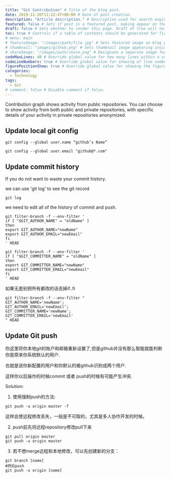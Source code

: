 ```yaml
---
title: "Git Contribution" # Title of the blog post.
date: 2019-11-26T11:22:47+08:00 # Date of post creation.
description: "Article description." # Description used for search engine.
featured: false # Sets if post is a featured post, making appear on the home page side bar.
draft: false # Sets whether to render this page. Draft of true will not be rendered.
toc: true # Controls if a table of contents should be generated for first-level links automatically.
# menu: main
# featureImage: "/images/path/file.jpg" # Sets featured image on blog post.
# thumbnail: "images/github.png" # Sets thumbnail image appearing inside card on homepage.
# shareImage: "/images/path/share.png" # Designate a separate image for social media sharing.
codeMaxLines: 40 # Override global value for how many lines within a code block before auto-collapsing.
codeLineNumbers: true # Override global value for showing of line numbers within code block.
figurePositionShow: true # Override global value for showing the figure label.
categories:
  - Technology
tags:
  - Git
# comment: false # Disable comment if false.
---
```

Contribution graph shows activity from public repositories. You can choose to show activity from both public and private repositories, with specific details of your activity in private repositories anonymized.
<!--more-->

## Update local git config

```shell
git config --global user.name “github’s Name”
 
git config --global user.email "github@*.com"
```



## Update commit history

If you do not want to waste your commit history.

we can use 'git log' to see the git record

```shell
git log
```

we need to edit all of the history of commit and push.

```shell
git filter-branch -f --env-filter '
if [ "$GIT_AUTHOR_NAME" = "oldName" ]
then
export GIT_AUTHOR_NAME="newName"
export GIT_AUTHOR_EMAIL="newEmail"
fi
' HEAD
 
git filter-branch -f --env-filter '
if [ "$GIT_COMMITTER_NAME" = "oldName" ]
then
export GIT_COMMITTER_NAME="newName"
export GIT_COMMITTER_EMAIL="newEmail"
fi
' HEAD
```

如果无差别把所有都改的话去掉if..fi

```shell
git filter-branch -f --env-filter "
GIT_AUTHOR_NAME='newName';
GIT_AUTHOR_EMAIL='newEmail';
GIT_COMMITTER_NAME='newName';
GIT_COMMITTER_EMAIL='newEmail'
" HEAD
```

## Update Git push

你这里将你本地git的账户和邮箱重新设置了,但是github并没有那么智能就能判断你是原来你系统默认的用户.

也就是说你新配置的用户和你默认的被github识别成两个用户.

这样你以后操作的时候commit 或者 push的时候有可能产生冲突.

Solution:

1. 使用强制push的方法:

```shell
git push -u origin master -f
```

这样会使远程修改丢失，一般是不可取的，尤其是多人协作开发的时候。

2. push前先将远程repository修改pull下来

```shell
git pull origin master
git push -u origin master
```

3. 若不想merge远程和本地修改，可以先创建新的分支：

```shell
git branch [name]
#然后push
git push -u origin [name]
```